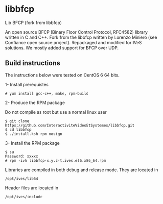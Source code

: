 # libbfcp
Lib BFCP (fork from libbfcp)

An open source BFCP (Binary Floor Control Protocol, RFC4582) library written in C
and C++. Fork from the libbfcp written by Lorenzo Miniero (see Confiance open source project).
Repackaged and modified for IVeS solutions. We mostly added support for BFCP over UDP.


## Build instructions

The instructions below were tested on CentOS 6 64 bits.

1- Install prerequistes

    # yum install gcc-c++, make, rpm-build


2- Produce the RPM package

Do not compile as root but use a normal linux user

    $ git clone https://github.com/InteractiviteVideoEtSystemes/libbfcp.git
    $ cd libbfcp
    $ ./install.ksh rpm nosign

3- Install the RPM package

    $ su
    Password: xxxxx
    # rpm -ivh libbfcp-x.y.z-t.ives.el6.x86_64.rpm

Libraries are compiled in both debug and release mode. They are located in

    /opt/ives/lib64

Header files are located in 

    /opt/ives/include
